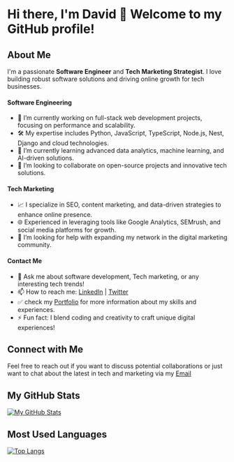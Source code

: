 # Hi there, I'm David 👋 Welcome to my GitHub profile!

## About Me
I'm a passionate **Software Engineer** and **Tech Marketing Strategist**. I love building robust software solutions and driving online growth for tech businesses.

#### Software Engineering
- 🔭 I’m currently working on full-stack web development projects, focusing on performance and scalability.
- 🛠️ My expertise includes Python, JavaScript, TypeScript, Node.js, Nest, Django and cloud technologies.
- 🌱 I’m currently learning advanced data analytics, machine learning, and AI-driven solutions.
- 👯 I’m looking to collaborate on open-source projects and innovative tech solutions.

#### Tech Marketing
- 📈 I specialize in SEO, content marketing, and data-driven strategies to enhance online presence.
- 🌐 Experienced in leveraging tools like Google Analytics, SEMrush, and social media platforms for growth.
- 🤔 I’m looking for help with expanding my network in the digital marketing community.

#### Contact Me
- 💬 Ask me about software development, Tech marketing, or any interesting tech trends!
- 📫 How to reach me: [LinkedIn](https://www.linkedin.com/in/david-olabode) | [Twitter](https://twitter.com/0x1P2)
- ✅ check my [Portfolio](https://davidinnovates.xyz/) for more information about my skills and experiences.
- ⚡ Fun fact: I blend coding and creativity to craft unique digital experiences!

## Connect with Me
Feel free to reach out if you want to discuss potential collaborations or just want to chat about the latest in tech and marketing via my
[Email](connect@davidinnovates.xyz)

## My GitHub Stats

[![My GitHub Stats](https://github-readme-stats.vercel.app/api?username=Davidevlops&show_icons=true)](https://github.com/Davidevlops)

## Most Used Languages

[![Top Langs](https://github-readme-stats.vercel.app/api/top-langs/?username=Davidevlops)](https://github.com/davidevlops)
